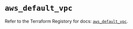# `aws_default_vpc`

Refer to the Terraform Registory for docs: [`aws_default_vpc`](https://registry.terraform.io/providers/hashicorp/aws/5.15.0/docs/resources/default_vpc).
